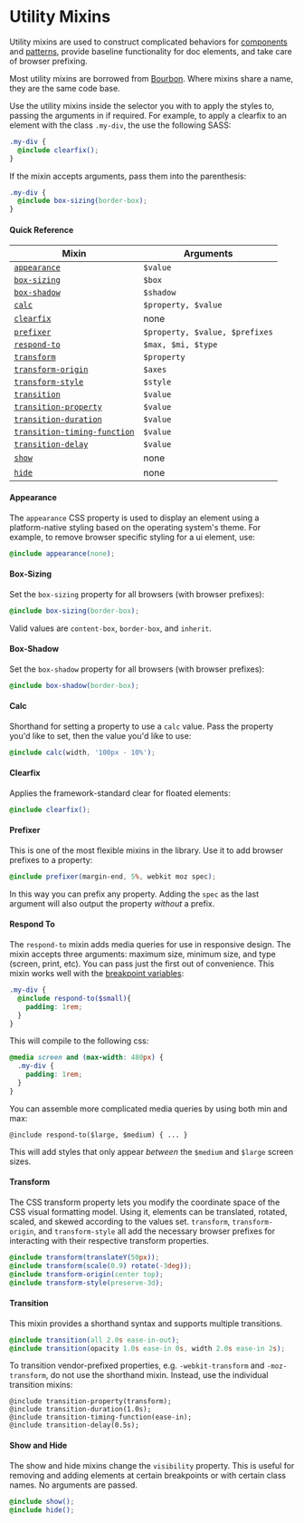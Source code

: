 # Utility Mixins

Utility mixins are used to construct complicated behaviors for [components]({{RelativePath}}components) and [patterns]({{RelativePath}}patterns), provide baseline functionality for doc elements, and take care of browser prefixing.

Most utility mixins are borrowed from [Bourbon](http://bourbon.io/). Where mixins share a name, they are the same code base.

Use the utility mixins inside the selector you with to apply the styles to, passing the arguments in if required. For example, to apply a clearfix to an element with the class `.my-div`, the use the following SASS:

```scss
.my-div {
  @include clearfix();
}
```

If the mixin accepts arguments, pass them into the parenthesis:

```scss
.my-div {
  @include box-sizing(border-box);
}
```

#### Quick Reference

| Mixin                                       | Arguments                      |
| ------------------------------------------- | ------------------------------ |
| [`appearance`](#appearance)                 | `$value`                       |
| [`box-sizing`](#box-sizing)                 | `$box`                         |
| [`box-shadow`](#box-shadow)                 | `$shadow`                      |
| [`calc`](#calc)                             | `$property, $value`            |
| [`clearfix`](#clearfix)                     | none                           |
| [`prefixer`](#prefixer)                     | `$property, $value, $prefixes` |
| [`respond-to`](#respond-to)                 | `$max, $mi, $type`             |
| [`transform`](#transform)                   | `$property`                    |
| [`transform-origin`](#transform)            | `$axes`                        |
| [`transform-style`](#transform)             | `$style`                       |
| [`transition`](#transition)                 | `$value`                       |
| [`transition-property`](#transition)        | `$value`                       |
| [`transition-duration`](#transition)        | `$value`                       |
| [`transition-timing-function`](#transition) | `$value`                       |
| [`transition-delay`](#transition)           | `$value`                       |
| [`show`](#show-and-hide)                    | none                           |
| [`hide`](#show-and-hide)                    | none                           |

#### Appearance

The `appearance` CSS property is used to display an element using a platform-native styling based on the operating system's theme. For example, to remove browser specific styling for a ui element, use:

```scss
@include appearance(none);
```

#### Box-Sizing

Set the `box-sizing` property for all browsers (with browser prefixes):

```scss
@include box-sizing(border-box);
```

Valid values are `content-box`, `border-box`, and `inherit`.

#### Box-Shadow

Set the `box-shadow` property for all browsers (with browser prefixes):

```scss
@include box-shadow(border-box);
```

#### Calc

Shorthand for setting a property to use a `calc` value. Pass the property you'd like to set, then the value you'd like to use:

```scss
@include calc(width, '100px - 10%');
```

#### Clearfix

Applies the framework-standard clear for floated elements:

```scss
@include clearfix();
```

#### Prefixer

This is one of the most flexible mixins in the library. Use it to add browser prefixes to a property:

```scss
@include prefixer(margin-end, 5%, webkit moz spec);
```

In this way you can prefix any property. Adding the `spec` as the last argument will also output the property *without* a prefix.

#### Respond To

The `respond-to` mixin adds media queries for use in responsive design. The mixin accepts three arguments: maximum size, minimum size, and type (screen, print, etc). You can pass just the first out of convenience. This mixin works well with the [breakpoint variables]({{relativePath}}sass#breakpoints):

```scss
.my-div {
  @include respond-to($small){
    padding: 1rem;
  }
}
```

This will compile to the following css:

```css
@media screen and (max-width: 480px) {
  .my-div {
    padding: 1rem;
  }
}
```

You can assemble more complicated media queries by using both min and max:

```
@include respond-to($large, $medium) { ... }
```

This will add styles that only appear *between* the `$medium` and `$large` screen sizes.

#### Transform

The CSS transform property lets you modify the coordinate space of the CSS visual formatting model. Using it, elements can be translated, rotated, scaled, and skewed according to the values set. `transform`, `transform-origin`, and `transform-style` all add the necessary browser prefixes for interacting with their respective transform properties.

```scss
@include transform(translateY(50px));
@include transform(scale(0.9) rotate(-3deg));
@include transform-origin(center top);
@include transform-style(preserve-3d);
```

#### Transition

This mixin provides a shorthand syntax and supports multiple transitions.

```scss
@include transition(all 2.0s ease-in-out);
@include transition(opacity 1.0s ease-in 0s, width 2.0s ease-in 2s);
```

To transition vendor-prefixed properties, e.g. `-webkit-transform` and `-moz-transform`, do not use the shorthand mixin. Instead, use the individual transition mixins:

```
@include transition-property(transform);
@include transition-duration(1.0s);
@include transition-timing-function(ease-in);
@include transition-delay(0.5s);
```

#### Show and Hide

The show and hide mixins change the `visibility` property. This is useful for removing and adding elements at certain breakpoints or with certain class names. No arguments are passed.

```scss
@include show();
@include hide();
```
